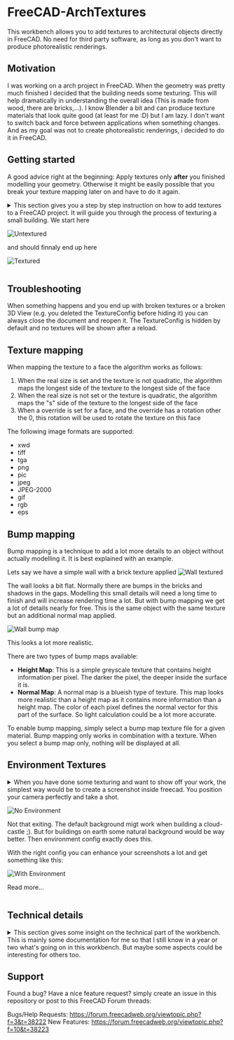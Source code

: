 # FreeCAD-ArchTextures

This workbench allows you to add textures to architectural objects directly in FreeCAD. No need for third party software, as long as you don't want to produce photorealistic renderings.

## Motivation
I was working on a arch project in FreeCAD. When the geometry was pretty much finished I decided that the building needs some texturing. This will help dramatically in understanding the overall idea (This is made from wood, there are bricks,...). I know Blender a bit and can produce texture materials that look quite good (at least for me :D) but I am lazy. I don't want to switch back and force between applications when something changes. And as my goal was not to create photorealistic renderings, i decided to do it in FreeCAD.

## Getting started

A good advice right at the beginning: Apply textures only **after** you finished modelling your geometry. Otherwise it might be easily possible that you break your texture mapping later on and have to do it again.

<details>
    <summary>
This section gives you a step by step instruction on how to add textures to a FreeCAD project. It will guide you through the process of texturing a small building. We start here

![Untextured](./Resources/Documentation/untextured.png)

and should finnaly end up here

![Textured](./Resources/Documentation/textured.png)
    </summary>

**The workbench works with FreeCAD 0.18 Python 3 and Python 2 builds. It might also work with older versions but is not tested so far**

1. At first download and open the "House.FCStd" file located under "Resources/Documentation" in the repository. Or start with whatever arch project you want. Now you should see this building in the 3D View

![Untextured](./Resources/Documentation/untextured.png)

2. Next switch to the Arch Texture Workbench and click the "Create TextureConfig" icon

![workbench selection](./Resources/Documentation/intro_workbench_selection.png)

3. Now the object should be visible in the TreeView. TextureConfigs are hidden by default when we create them and when the document loads. This is done to prevent excessive loading times on startup.

![texture config](./Resources/Documentation/intro_texture_config.png)

4. Now lets start texturing. Double click the TextureConfig object to display the task panel to set up some textures. After clicking the "Add Material" button, you should see something like this

![task panel](./Resources/Documentation/intro_task_panel.png)

5. Select ```MatBricks``` in the Material Combo Box and click the "..." button next to the "Texture" input field. Select a brick texture from your file system (I used textures from https://www.textures.com/). After you click "OK" nothing will happen because the TextureConfig is still hidden.

6. Select the TextureConfig in the Tree View and hit the "Space" key. This will add the texture in our config to all objects with the "MatBricks" materials. When hiding the TextureConfig again, the textures will be removed from the 3D View. When the textures are visible you should see something like this

![unscaled bricks](./Resources/Documentation/intro_bricks_unscaled.png)

But wait! This does not really look like a brick wall at all. The texture is stretched pretty badly. But this is easy to fix.

7. Double click the TextureConfig again and add the real size of the texture. The bricks texture I used is about 1200x1200 mm in size. If the size of the texture is not given, simply google the size of a single brick and multiply it with the number of bricks in your texture.

![real size](./Resources/Documentation/intro_real_size.png)

8. Click "OK" and check the 3D View again. Now it looks much more like a real brick wall.

![scaled bricks](./Resources/Documentation/intro_bricks_scaled.png)

9. Repeat the above steps for all other materials and you should end up with something like this

![Textured](./Resources/Documentation/textured.png)

10. Most of the textures look good. But it might be, that the roof does not look like expected. The texture should be mapped so that the lines run horizontally but they run oblique across the faces.

![Oblique](./Resources/Documentation/oblique_roof.png)

But this is pretty easy to fix. Select the TextureConfig in the TreeView and click the "Configure Faces" button.

![Configure Faces Command](./Resources/Documentation/configure_faces_command.png)

Now enter the angle in degrees you want to rotate a certain face. Positive values rotate the texture clockwise and negative values counter clockwise. For our roof a rotation of 55 degrees for the front and back faces and -55 degrees for the side faces should work pretty well. Now select the faces you want to set the rotation for and click "Apply". The rotation is applied immediately. You have to unselect the faces to see the rotated texture.

![Configure Faces Command](./Resources/Documentation/straight_roof.png)
</details>

## Troubleshooting

When something happens and you end up with broken textures or a broken 3D View (e.g. you deleted the TextureConfig before hiding it) you can always close the document and reopen it. The TextureConfig is hidden by default and no textures will be shown after a reload.

## Texture mapping

When mapping the texture to a face the algorithm works as follows:

 1. When the real size is set and the texture is not quadratic, the algorithm maps the longest side of the texture to the longest side of the face
 2. When the real size is not set or the texture is quadratic, the algorithm maps the "s" side of the texture to the longest side of the face
 3. When a override is set for a face, and the override has a rotation other the 0, this rotation will be used to rotate the texture on this face

The following image formats are supported:
 - xwd
 - tiff
 - tga
 - png
 - pic
 - jpeg
 - JPEG-2000
 - gif
 - rgb
 - eps

## Bump mapping

Bump mapping is a technique to add a lot more details to an object without actually modelling it. It is best explained with an example.

Lets say we have a simple wall with a brick texture applied
![Wall textured](./Resources/Documentation/bricks_textured.png)

The wall looks a bit flat. Normally there are bumps in the bricks and shadows in the gaps. Modelling this small details will need a long time to finish and will increase rendering time a lot.
But with bump mapping we get a lot of details nearly for free. This is the same object with the same texture but an additional normal map applied.

![Wall bump map](./Resources/Documentation/bricks_normal_map.png)

This looks a lot more realistic.

There are two types of bump maps available:
 - **Height Map**: This is a simple greyscale texture that contains height information per pixel. The darker the pixel, the deeper inside the surface it is.
 - **Normal Map**: A normal map is a blueish type of texture. This map looks more realistic than a height map as it contains more information than a height map. The color of each pixel defines the normal vector for this part of the surface. So light calculation could be a lot more accurate.

 To enable bump mapping, simply select a bump map texture file for a given material. Bump mapping only works in combination with a texture. When you select a bump map only, nothing will be displayed at all.

## Environment Textures
<details>
    <summary>
When you have done some texturing and want to show off your work, the simplest way would be to create a screenshot inside freecad. You position your camera perfectly and take a shot.

![No Environment](./Resources/Documentation/textured_no_environment.png)

Not that exiting. The default background migt work when building a cloud-castle ;). But for buildings on earth some natural background would be way better. Then environment config exactly does this.

With the right config you can enhance your screenshots a lot and get something like this:

![With Environment](./Resources/Documentation/textured_environment.png)

Read more...
    </summary>

To create a new EnvironmentConfig you click the "Create EnvironmentConfig" command.

![Create EnvironmentConfig](./Resources/Icons/CreateEnvironmentConfig.svg)

This will create a new EnvironmentConfig object in the TreeView with some default settings applied. You can show and hide a EnvironmentConfig object like other objects in FreeCAD.

You might notice, that event though the object is visible, nothing is shown in the 3D view. This is because no textures are configured yet. Only when a texture is configured for a given part of the environment, this part will be displayed.

![Settings](./Resources/Documentation/Environment_Config.png)

To understand the geometry properties a bit better take a look at this picture

![Environemnt_Overview](./Resources/Documentation/Panorama_Geometry_Overview.png)

The green line is the geometry that displays the panorama image, as seen from top view.

When ```PanoramaType``` is set to ```Thirds``` the full image will be distributed evenly across the three planes. 

When ```PanoramaType``` is set to ```360``` you can imagine the full image to be mapped to the blue circle. And only the part that maps to the green planes is displayed. So when you rotate the environment config the visible panorama also changes. The beginning of the image is considered "North" and is always fixed to the positive Y axis.

### Ground Image
This is the image that should be displayed on the ground plane. This should be a quadratic image as the ground plane is also quadratic. The size of the ground plane is calculated according to the radius and length properties.

### Panorama Image
This image is displayed on the green line in the above picture. You can define the length and height of this plane with the properties of the same name.

### Sky Image
This is the image that is displayed above the panorama image as the sky. The length is the same as for the panorama Image. The height is calculated according to the sky overlap, radius and length properties.

### Panorama Type
The type of panorama image used.
 - ```Thirds```: The full image will be distributed evenly across the three planes
 - ```360```: The image will be treated as 360 degrees panorama

See the introduction for more details.

### Length
Defines the Length of the plane that shows the panorama image. The plane consists of three evenly sized faces.

### Height
Defines the height of the plane that shows the panorama image.

### Radius
This is the radius of the blue circle in the picture above. Basically this defines the distance from the origin to the panorama image plane.

### Sky Overlap
The Sky plane is positioned similar to the panorama plane. It is offset from the panorama plane by 1 meter (The blue circle will have Radius + 1m) and continues above the panorama plane in a 45 degree angle to the origin.

This property defines the distance, the sky plane should run down behind the panorama plane. This is especially useful when you have a panorama with transparency where the sky should be. Then your sky is visible where the panorama is transparent.

### Rotation
The image above displays the default placement of the environment textures. The rotation can be used to rotate the whole environment around the Z axis. You can use this to orient the environment to face your camera.

### ZOffset
This property can be used to move the environment up and down the Z-Axis. This is useful to have the ground plane displayed below your geometry.
By default this property is set to -1mm so that it is below all geometry on the origin plane.

</details>

## Technical details
<details>
    <summary>
    This section gives some insight on the technical part of the workbench. This is mainly some documentation for me so that I still know in a year or two what's going on in this workbench. But maybe some aspects could be interesting for others too.
    </summary>

First, it is relative easy to add textures to objects in FreeCAD. Found this forum thread (https://forum.freecadweb.org/viewtopic.php?f=38&t=7216) that shows, adding a texture is only 3 lines of code. But mapping textures right on to an object involves a bit more code.

### General steps to map textures
1. Create a SoTexture2 object and set the ```filename``` to a image file
3. Create a SoTextureCoordinate2 object and set the points array to map the vertex coordinates of the geometry
4. Add both to the rootNode of your object and the texture should show up

### TextureConfig
The texture config holds all the information about materials and the textures to apply to them. When displayed the textures will be added to the objects, when hidden the textures are removed.

### TextureManager
The texture manager does the heavy lifting. It keeps track of all textures and the textured objects and can add/remove textures to/from objects.

When texturing objects the texture manager looks for arch objects with a material assigned. When the material is found in the texture config it will use the settings to texture the object.

The texturing process is as follows:
1. We get the RootNode of the object
2. We search for the Coordinate3 node in the RootNode. This node contains a list of all vertices our object consists.
3. We search for the SoBrepFaceSet in the RootNode. This is the object that contains the face information
    - This object has a list of vertex indices that map to the vertices in the Coordinate3 object
    - It also has a list of faces. This describe the number of triangles that form a face of the object.
    - It also contains a textureCoordinate field that works like the coordinate indices but for textures. **This should normally be the same as the coord index field or it should be empty** But FreeCAD sets it to -1. So we have to override it with the coordIndex field to get correct textures.
4. Based on the FaceSet and the Coordinate3 object we calculate the vertices that make up each face.
    - We group the vertex indices by triangles. Each triangle is separated by a ```-1```.
    - Then we use the partIndex field to get the number of triangles per face and build the face list from this information
5. When we have the faces of our object we need to calculate the texture coordinates for this face. See ```Calculating texture coordinates``` for further details.
6. When we have all the information we need, we simply add the required nodes to the scene graph and the textures show up.

### Calculating texture coordinates
This is the trickiest part in the process. The basic idea is pretty simple:

1. Move each face to the origin
2. Rotate each face that is maps the XZ plane
3. Move each face so that it is in the positive X and Z quadrant
4. Calculate the bounding box for the face
5. Map the image to match the bounding box

#### 1. Move each face to the origin
This is pretty straight forward. As we know the first three vertices of our face always form a triangle, we use the first one as our offset and subtract it from each vertex in the face. So the first vertex matches the origin and the others, moved by the same amount, still form our original face

#### 2. Rotate each faceso it maps the XZ plane
This was pretty tricky to figure out (At least for me as I'm not a specialist in Matrix transformations and so on).

The general idea behind it is:
1. Calculate the local coordinate system for our face
2. Create a matrix that transforms our local coordinate system to the global one
3. Multiply each vertex with the matrix

Calculate the local coordinate system:
 - We make use of the fact, that the first three vertices for a triangle. This triangle is our local coordinate system.
 - The Y-Axis maps to the triangles normal vector. This ensures, that the normal will face the Front plane later on as this is also the Y axis in the global coordinate system.
 - The X-Axis is the shortest line starting from the first vector. This ensures that we don't use the diagonal of the triangle as our axis. Else the face would be twisted in the front plane.
 - The Z-Axis is simply the cross product of the other two axis

Calculate the matrix:
 - First we normalize our local coordinate system. Otherwise we would scale our face when mapping it to the front plane
 - Then the rotation matrix is simply a dot product of the normalized local axis and the global axis
```python
FreeCAD.Matrix(normalizedX.dot(globalX), normalizedX.dot(globalY), normalizedX.dot(globalZ), 0,
    normalizedY.dot(globalX), normalizedY.dot(globalY), normalizedY.dot(globalZ), 0,
    normalizedZ.dot(globalX), normalizedZ.dot(globalY), normalizedZ.dot(globalZ), 0,
    0, 0, 0, 1)
```

#### 3. Move each face so that it is in the positive X and Z quadrant
Now we can end up with faces that have vertices with a negative Z or X value. We want them all to be positive so that we can use this information later on and simply use our bounding box to calculate the texture coordinates.

To do so we check the Minimum X and minimum Z values of our face. If one is less than 0 we transform all vertices in the face by this amount in the positive direction. Now the smallest values will be 0 and everything else should be in the positive axis.

#### 4. Calculate the bounding box for the face
Now that everything is in the positive XZ plane we can simply use the smallest XYZ and biggest XYZ values to form our bounding box.

#### 5. Map the image to match the bounding box
Basically the image should map our bounding box. That means the lower left corner of the image maps to the lower left corner of our bounding box (XMin, YMin, ZMin) and the upper right corner of the image maps to the upper right corner of our bounding box (XMax, YMax, ZMax).

When the user sets the ```realSize``` property of the texture config, we use this informatoins to calculate a scale for the image first. Lets say the face is 2x2 meters in size. And the image has a real size of 1x1 meters. Than we have to repeat the texture 2 times in each direction to get it scaled right.

After we know how big the image should be we simply calculate each vertex coordinate relative to the bounding box. Lets say we have a vertex in the middle of our image. It should map to the 0.5/0.5 coordinates of the image.

</details>

## Support
Found a bug? Have a nice feature request? simply create an issue in this repository or post to this FreeCAD Forum threads:

Bugs/Help Requests: https://forum.freecadweb.org/viewtopic.php?f=3&t=38222
New Features: https://forum.freecadweb.org/viewtopic.php?f=10&t=38223
